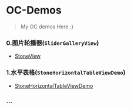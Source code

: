 # OC-Demos
> My OC demos Here :)



### 0.图片轮播器(`SliderGalleryView`)

- [StoneView](https://github.com/StoneN/OC-Demos/blob/master/0-StoneView/README.md)


### 1.水平表格(`StoneHorizontalTableViewDemo`)

- [StoneHorizontalTableViewDemo](https://github.com/StoneN/OC-Demos/blob/master/1-StoneHorizontalTableView/README.md)

### ...



